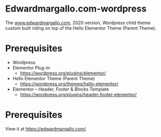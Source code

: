 # Edwardmargallo.com-wordpress
 The www.edwardmargallo.com, 2020 version, Wordpress child theme custom built riding on top of the Hello Elementor Theme (Parent Theme).

# Prerequisites
- Wordpress
- Elementor Plug-in
	- https://wordpress.org/plugins/elementor/
- Hello Elementor Theme (Parent Theme)
	- https://wordpress.org/themes/hello-elementor/
- Elementor – Header, Footer & Blocks Template
	- https://wordpress.org/plugins/header-footer-elementor/

# Prerequisites
View it at https://edwardmargallo.com/